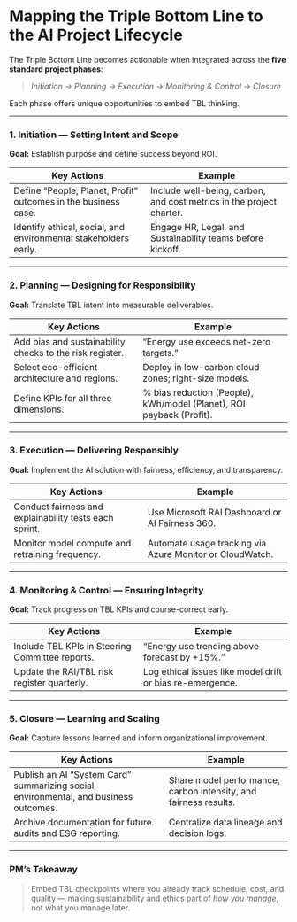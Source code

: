 # Mapping the Triple Bottom Line to the AI Project Lifecycle

The Triple Bottom Line becomes actionable when integrated across the **five standard project phases**:
> *Initiation → Planning → Execution → Monitoring & Control → Closure*

Each phase offers unique opportunities to embed TBL thinking.

---

### 1. Initiation — Setting Intent and Scope
**Goal:** Establish purpose and define success beyond ROI.

| Key Actions | Example |
|--------------|----------|
| Define “People, Planet, Profit” outcomes in the business case. | Include well-being, carbon, and cost metrics in the project charter. |
| Identify ethical, social, and environmental stakeholders early. | Engage HR, Legal, and Sustainability teams before kickoff. |

---

### 2. Planning — Designing for Responsibility
**Goal:** Translate TBL intent into measurable deliverables.

| Key Actions | Example |
|--------------|----------|
| Add bias and sustainability checks to the risk register. | “Energy use exceeds net-zero targets.” |
| Select eco-efficient architecture and regions. | Deploy in low-carbon cloud zones; right-size models. |
| Define KPIs for all three dimensions. | % bias reduction (People), kWh/model (Planet), ROI payback (Profit). |

---

### 3. Execution — Delivering Responsibly
**Goal:** Implement the AI solution with fairness, efficiency, and transparency.

| Key Actions | Example |
|--------------|----------|
| Conduct fairness and explainability tests each sprint. | Use Microsoft RAI Dashboard or AI Fairness 360. |
| Monitor model compute and retraining frequency. | Automate usage tracking via Azure Monitor or CloudWatch. |

---

### 4. Monitoring & Control — Ensuring Integrity
**Goal:** Track progress on TBL KPIs and course-correct early.

| Key Actions | Example |
|--------------|----------|
| Include TBL KPIs in Steering Committee reports. | “Energy use trending above forecast by +15%.” |
| Update the RAI/TBL risk register quarterly. | Log ethical issues like model drift or bias re-emergence. |

---

### 5. Closure — Learning and Scaling
**Goal:** Capture lessons learned and inform organizational improvement.

| Key Actions | Example |
|--------------|----------|
| Publish an AI “System Card” summarizing social, environmental, and business outcomes. | Share model performance, carbon intensity, and fairness results. |
| Archive documentation for future audits and ESG reporting. | Centralize data lineage and decision logs. |

---

### PM’s Takeaway
> Embed TBL checkpoints where you already track schedule, cost, and quality — making sustainability and ethics part of *how you manage*, not what you manage later.
